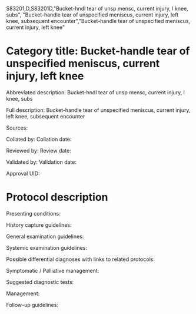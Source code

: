 S83201,D,S83201D,"Bucket-hndl tear of unsp mensc, current injury, l knee, subs", "Bucket-handle tear of unspecified meniscus, current injury, left knee, subsequent encounter","Bucket-handle tear of unspecified meniscus, current injury, left knee"
# Category title: Bucket-handle tear of unspecified meniscus, current injury, left knee

Abbreviated description: Bucket-hndl tear of unsp mensc, current injury, l knee, subs

Full description: Bucket-handle tear of unspecified meniscus, current injury, left knee, subsequent encounter

Sources:

Collated by:
Collation date:

Reviewed by:
Review date:

Validated by:
Validation date:

Approval UID:

# Protocol description

Presenting conditions:

History capture guidelines:

General examination guidelines:

Systemic examination guidelines:

Possible differential diagnoses with links to related protocols:

Symptomatic / Palliative management:

Suggested diagnostic tests:

Management:

Follow-up guidelines:
